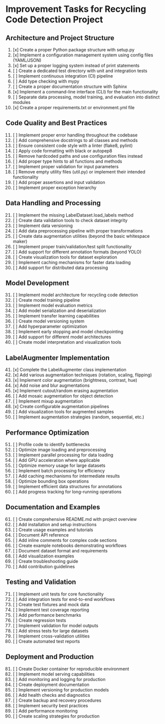 # Improvement Tasks for Recycling Code Detection Project

## Architecture and Project Structure

1. [x] Create a proper Python package structure with setup.py
2. [x] Implement a configuration management system using config files (YAML/JSON)
3. [x] Set up a proper logging system instead of print statements
4. [ ] Create a dedicated test directory with unit and integration tests
5. [ ] Implement continuous integration (CI) pipeline
6. [ ] Add type checking with mypy
7. [ ] Create a proper documentation structure with Sphinx
8. [x] Implement a command-line interface (CLI) for the main functionality
9. [ ] Separate data processing, model training, and evaluation into distinct modules
10. [x] Create a proper requirements.txt or environment.yml file

## Code Quality and Best Practices

11. [ ] Implement proper error handling throughout the codebase
12. [ ] Add comprehensive docstrings to all classes and methods
13. [ ] Ensure consistent code style with a linter (flake8, pylint)
14. [ ] Apply code formatting with black or autopep8
15. [ ] Remove hardcoded paths and use configuration files instead
16. [ ] Add proper type hints to all functions and methods
17. [ ] Implement proper validation for input parameters
18. [ ] Remove empty utility files (util.py) or implement their intended functionality
19. [ ] Add proper assertions and input validation
20. [ ] Implement proper exception hierarchy

## Data Handling and Processing

21. [ ] Implement the missing LabelDataset.load_labels method
22. [ ] Create data validation tools to check dataset integrity
23. [ ] Implement data versioning
24. [ ] Add data preprocessing pipeline with proper transformations
25. [ ] Create data augmentation utilities (beyond the basic whitespace maker)
26. [ ] Implement proper train/validation/test split functionality
27. [ ] Add support for different annotation formats (beyond YOLO)
28. [ ] Create visualization tools for dataset exploration
29. [ ] Implement caching mechanisms for faster data loading
30. [ ] Add support for distributed data processing

## Model Development

31. [ ] Implement model architecture for recycling code detection
32. [ ] Create model training pipeline
33. [ ] Implement model evaluation metrics
34. [ ] Add model serialization and deserialization
35. [ ] Implement transfer learning capabilities
36. [ ] Create model versioning system
37. [ ] Add hyperparameter optimization
38. [ ] Implement early stopping and model checkpointing
39. [ ] Add support for different model architectures
40. [ ] Create model interpretation and visualization tools

## LabelAugmenter Implementation

41. [x] Complete the LabelAugmenter class implementation
42. [x] Add various augmentation techniques (rotation, scaling, flipping)
43. [x] Implement color augmentation (brightness, contrast, hue)
44. [x] Add noise and blur augmentations
45. [x] Implement cutout/random erasing augmentation
46. [ ] Add mosaic augmentation for object detection
47. [ ] Implement mixup augmentation
48. [x] Create configurable augmentation pipelines
49. [ ] Add visualization tools for augmented samples
50. [ ] Implement augmentation strategies (random, sequential, etc.)

## Performance Optimization

51. [ ] Profile code to identify bottlenecks
52. [ ] Optimize image loading and preprocessing
53. [ ] Implement parallel processing for data loading
54. [ ] Add GPU acceleration where applicable
55. [ ] Optimize memory usage for large datasets
56. [ ] Implement batch processing for efficiency
57. [ ] Add caching mechanisms for intermediate results
58. [ ] Optimize bounding box operations
59. [ ] Implement efficient data structures for annotations
60. [ ] Add progress tracking for long-running operations

## Documentation and Examples

61. [ ] Create comprehensive README.md with project overview
62. [ ] Add installation and setup instructions
63. [ ] Create usage examples and tutorials
64. [ ] Document API reference
65. [ ] Add inline comments for complex code sections
66. [ ] Create example notebooks demonstrating workflows
67. [ ] Document dataset format and requirements
68. [ ] Add visualization examples
69. [ ] Create troubleshooting guide
70. [ ] Add contribution guidelines

## Testing and Validation

71. [ ] Implement unit tests for core functionality
72. [ ] Add integration tests for end-to-end workflows
73. [ ] Create test fixtures and mock data
74. [ ] Implement test coverage reporting
75. [ ] Add performance benchmarks
76. [ ] Create regression tests
77. [ ] Implement validation for model outputs
78. [ ] Add stress tests for large datasets
79. [ ] Implement cross-validation utilities
80. [ ] Create automated test reports

## Deployment and Production

81. [ ] Create Docker container for reproducible environment
82. [ ] Implement model serving capabilities
83. [ ] Add monitoring and logging for production
84. [ ] Create deployment documentation
85. [ ] Implement versioning for production models
86. [ ] Add health checks and diagnostics
87. [ ] Create backup and recovery procedures
88. [ ] Implement security best practices
89. [ ] Add performance monitoring
90. [ ] Create scaling strategies for production
